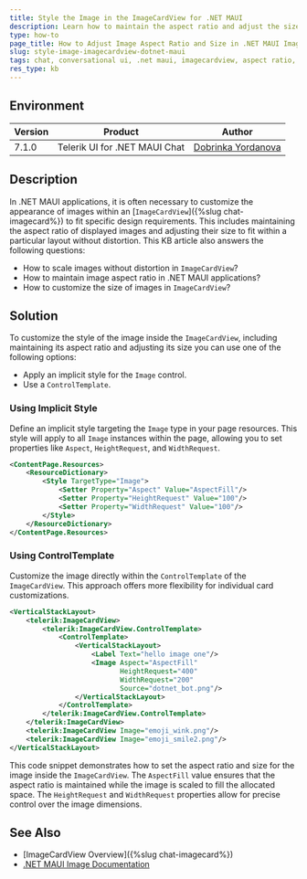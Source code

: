 ```yaml
---
title: Style the Image in the ImageCardView for .NET MAUI
description: Learn how to maintain the aspect ratio and adjust the size of images within ImageCardView in .NET MAUI applications.
type: how-to
page_title: How to Adjust Image Aspect Ratio and Size in .NET MAUI ImageCardView
slug: style-image-imagecardview-dotnet-maui
tags: chat, conversational ui, .net maui, imagecardview, aspect ratio, image size, chat image, chat
res_type: kb
---
```


## Environment

| Version | Product | Author | 
| --- | --- | ---- | 
| 7.1.0 | Telerik UI for .NET MAUI Chat | [Dobrinka Yordanova](https://www.telerik.com/blogs/author/dobrinka-yordanova) | 

## Description

In .NET MAUI applications, it is often necessary to customize the appearance of images within an [`ImageCardView`]({%slug chat-imagecard%}) to fit specific design requirements. This includes maintaining the aspect ratio of displayed images and adjusting their size to fit within a particular layout without distortion. This KB article also answers the following questions:
- How to scale images without distortion in `ImageCardView`?
- How to maintain image aspect ratio in .NET MAUI applications?
- How to customize the size of images in `ImageCardView`?

## Solution

To customize the style of the image inside the `ImageCardView`, including maintaining its aspect ratio and adjusting its size you can use one of the following options:
* Apply an implicit style for the `Image` control.
* Use a `ControlTemplate`.

### Using Implicit Style

Define an implicit style targeting the `Image` type in your page resources. This style will apply to all `Image` instances within the page, allowing you to set properties like `Aspect`, `HeightRequest`, and `WidthRequest`.

```xml
<ContentPage.Resources>
    <ResourceDictionary>
        <Style TargetType="Image">
            <Setter Property="Aspect" Value="AspectFill"/>
            <Setter Property="HeightRequest" Value="100"/>
            <Setter Property="WidthRequest" Value="100"/>
        </Style>
    </ResourceDictionary>
</ContentPage.Resources>
```

### Using ControlTemplate

Customize the image directly within the `ControlTemplate` of the `ImageCardView`. This approach offers more flexibility for individual card customizations.

```xml
<VerticalStackLayout>
    <telerik:ImageCardView>
        <telerik:ImageCardView.ControlTemplate>
            <ControlTemplate>
                <VerticalStackLayout>
                    <Label Text="hello image one"/>
                    <Image Aspect="AspectFill"
                           HeightRequest="400"
                           WidthRequest="200" 
                           Source="dotnet_bot.png"/>
                </VerticalStackLayout>
            </ControlTemplate>
        </telerik:ImageCardView.ControlTemplate>
    </telerik:ImageCardView>
    <telerik:ImageCardView Image="emoji_wink.png"/>
    <telerik:ImageCardView Image="emoji_smile2.png"/>
</VerticalStackLayout>
```

This code snippet demonstrates how to set the aspect ratio and size for the image inside the `ImageCardView`. The `AspectFill` value ensures that the aspect ratio is maintained while the image is scaled to fill the allocated space. The `HeightRequest` and `WidthRequest` properties allow for precise control over the image dimensions.

## See Also

- [ImageCardView Overview]({%slug chat-imagecard%})
- [.NET MAUI Image Documentation](https://docs.microsoft.com/en-us/dotnet/maui/user-interface/controls/image)
